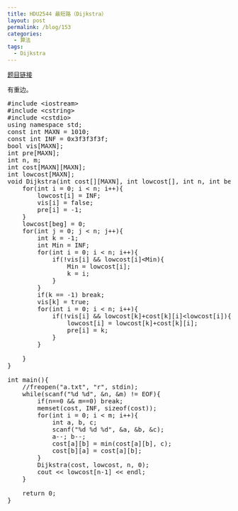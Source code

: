 ```yaml
---
title: HDU2544 最短路（Dijkstra）
layout: post
permalink: /blog/153
categories:
  - 算法
tags:
  - Dijkstra
---
```

<a href="http://acm.hdu.edu.cn/showproblem.php?pid=2544" target="_blank">题目链接</a>

有重边。

<pre class="brush: cpp; title: ; notranslate" title="">#include &lt;iostream&gt;
#include &lt;cstring&gt;
#include &lt;cstdio&gt;
using namespace std;
const int MAXN = 1010;
const int INF = 0x3f3f3f3f;
bool vis[MAXN];
int pre[MAXN];
int n, m;
int cost[MAXN][MAXN];
int lowcost[MAXN];
void Dijkstra(int cost[][MAXN], int lowcost[], int n, int beg){
    for(int i = 0; i &lt; n; i++){
        lowcost[i] = INF;
        vis[i] = false;
        pre[i] = -1;
    }
    lowcost[beg] = 0;
    for(int j = 0; j &lt; n; j++){
        int k = -1;
        int Min = INF;
        for(int i = 0; i &lt; n; i++){
            if(!vis[i] && lowcost[i]&lt;Min){
                Min = lowcost[i];
                k = i;
            }
        }
        if(k == -1) break;
        vis[k] = true;
        for(int i = 0; i &lt; n; i++){
            if(!vis[i] && lowcost[k]+cost[k][i]&lt;lowcost[i]){
                lowcost[i] = lowcost[k]+cost[k][i];
                pre[i] = k;
            }
        }

    }
}

int main(){
    //freopen("a.txt", "r", stdin);
    while(scanf("%d %d", &n, &m) != EOF){
        if(n==0 && m==0) break;
        memset(cost, INF, sizeof(cost));
        for(int i = 0; i &lt; m; i++){
            int a, b, c;
            scanf("%d %d %d", &a, &b, &c);
            a--; b--;
            cost[a][b] = min(cost[a][b], c);
            cost[b][a] = cost[a][b];
        }
        Dijkstra(cost, lowcost, n, 0);
        cout &lt;&lt; lowcost[n-1] &lt;&lt; endl;
    }

    return 0;
}
</pre>
